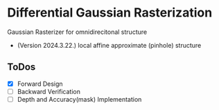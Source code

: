 # Differential Gaussian Rasterization
Gaussian Rasterizer for omnidirecitonal structure
* (Version 2024.3.22.) local affine approximate (pinhole) structure


## ToDos
- [X] Forward Design
- [ ] Backward Verification
- [ ] Depth and Accuracy(mask) Implementation
